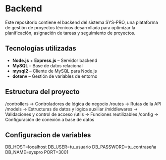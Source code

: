 # Backend

Este repositorio contiene el backend del sistema SYS-PRO, una plataforma de gestión de proyectos técnicos desarrollada para optimizar la planificación, asignación de tareas y seguimiento de proyectos.

## Tecnologías utilizadas

- **Node.js** + **Express.js** – Servidor backend
- **MySQL** – Base de datos relacional
- **mysql2** – Cliente de MySQL para Node.js
- **dotenv** – Gestión de variables de entorno

## Estructura del proyecto
/controllers → Controladores de lógica de negocio
/routes → Rutas de la API
/models → Estructuras de datos y lógica auxiliar
/middlewares → Validaciones y control de acceso
/utils → Funciones reutilizables
/config → Configuración de conexión a base de datos

## Configuracion de variables
DB_HOST=localhost
DB_USER=tu_usuario
DB_PASSWORD=tu_contraseña
DB_NAME=syspro
PORT=3001
